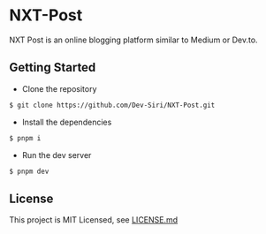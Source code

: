 # NXT-Post

NXT Post is an online blogging platform similar to Medium or Dev.to.

## Getting Started

- Clone the repository

```sh
$ git clone https://github.com/Dev-Siri/NXT-Post.git
```

- Install the dependencies

```sh
$ pnpm i
```

- Run the dev server

```sh
$ pnpm dev
```

## License

This project is MIT Licensed, see [LICENSE.md](LICENSE.md)
